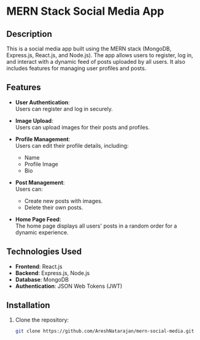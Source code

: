 # MERN Stack Social Media App



## Description
This is a social media app built using the MERN stack (MongoDB, Express.js, React.js, and Node.js). The app allows users to register, log in, and interact with a dynamic feed of posts uploaded by all users. It also includes features for managing user profiles and posts.

## Features
- **User Authentication**:  
  Users can register and log in securely.
  
- **Image Upload**:  
  Users can upload images for their posts and profiles.

- **Profile Management**:  
  Users can edit their profile details, including:
  - Name
  - Profile Image
  - Bio

- **Post Management**:  
  Users can:
  - Create new posts with images.
  - Delete their own posts.

- **Home Page Feed**:  
  The home page displays all users' posts in a random order for a dynamic experience.

## Technologies Used
- **Frontend**: React.js  
- **Backend**: Express.js, Node.js  
- **Database**: MongoDB  
- **Authentication**: JSON Web Tokens (JWT)

## Installation
1. Clone the repository:  
   ```bash
   git clone https://github.com/AreshNatarajan/mern-social-media.git
